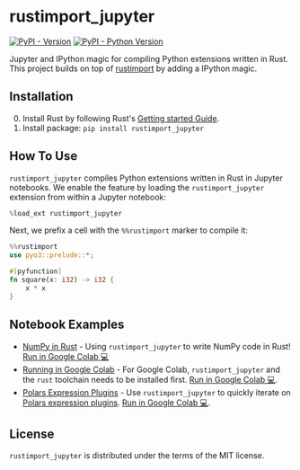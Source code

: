 # rustimport_jupyter

[![PyPI - Version](https://img.shields.io/pypi/v/rustimport_jupyter.svg)](https://pypi.org/project/rustimport_jupyter)
[![PyPI - Python Version](https://img.shields.io/pypi/pyversions/rustimport_jupyter.svg)](https://pypi.org/project/rustimport_jupyter)

Jupyter and IPython magic for compiling Python extensions written in Rust. This project builds on top of [rustimport](https://github.com/mityax/rustimport) by adding a IPython magic.

## Installation

0. Install Rust by following Rust's [Getting started Guide](https://www.rust-lang.org/learn/get-started).
1. Install package: `pip install rustimport_jupyter`

## How To Use

`rustimport_jupyter` compiles Python extensions written in Rust in Jupyter notebooks.
We enable the feature by loading the `rustimport_jupyter` extension from within a Jupyter notebook:

```python
%load_ext rustimport_jupyter
```

Next, we prefix a cell with the `%%rustimport` marker to compile it:

```rust
%%rustimport
use pyo3::prelude::*;

#[pyfunction]
fn square(x: i32) -> i32 {
    x * x
}
```

## Notebook Examples

- [NumPy in Rust](https://github.com/thomasjpfan/rustimport_jupyter/blob/main/examples/numpy.ipynb) - Using `rustimport_jupyter` to write NumPy code in Rust! [Run in Google Colab 💻](http://colab.research.google.com/github/thomasjpfan/rustimport_jupyter/blob/main/examples/numpy.ipynb)
- [Running in Google Colab](https://github.com/thomasjpfan/rustimport_jupyter/blob/main/examples/rust_import_colab.ipynb) - For Google Colab, `rustimport_jupyter` and the `rust` toolchain needs to be installed first. [Run in Google Colab 💻](http://colab.research.google.com/github/thomasjpfan/rustimport_jupyter/blob/main/examples/rust_import_colab.ipynb).
- [Polars Expression Plugins](https://github.com/thomasjpfan/rustimport_jupyter/blob/main/examples/rust_import_colab.ipynb) - Use `rustimport_jupyter` to quickly iterate on [Polars expression plugins](https://pola-rs.github.io/polars/user-guide/expressions/plugins/). [Run in Google Colab 💻](http://colab.research.google.com/github/thomasjpfan/rustimport_jupyter/blob/main/examples/polars_expression_plugins.ipynb).

## License

`rustimport_jupyter` is distributed under the terms of the MIT license.
